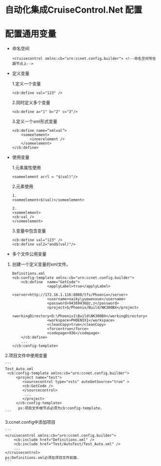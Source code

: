 自动化集成CruiseControl.Net 配置
==========================================
# 配置通用变量
* 命名空间

    ```
    <cruisecontrol xmlns:cb="urn:ccnet.config.builder"> <!--命名空间写在跟节点上-->
    ```
* 定义变量

    1.定义一个变量
    ```
    <cb:define val="123" />
    ```
    2.同时定义多个变量
    ```
    <cb:define a="1" b="2" c="3"/>
    ```
    3.定义一个xml形式变量
    ```
    <cb:define name=“xmlval”>
        <someelement>
            <innerelement />
        </someelement>
    </cb:define>
    ```
* 使用变量

    1.元素属性使用
    ```
    <someelement arrl = "$(val)"/>
    ```
    2.元素使用
    ```
    1.
    <someelement>$(val)</someelement>
    
    2.
    <someelement>
    <cb:val />
    </someelement>
    ```
    3.变量中包含变量
    
    ```
    <cb:define val="123" />
    <cb:define val2="and$(val)"/>
    ```
* 多个文件公用变量
1. 创建一个定义变量的xml文件。
    ```
    Definitions.xml
    <cb:config-template xmlns:cb="urn:ccnet.config.builder">
        <cb:define  name="GetCode">
        			<applyLabel>true</applyLabel>					
      	  		    <server>http://172.16.1.116:8080/tfs/Phoenix</server>
        			<username>naiky\yuewenxue</username>
        			<password>94369436@z,z</password>
        			<project>$/Phoenix/Build/NK300BX</project>
          			<workingDirectory>D:\Phoenix1\Build\NK300BX</workingDirectory>
          			<workspace>PHOENIX1</workspace>
         			<cleanCopy>true</cleanCopy>
    			    <force>true</force>
        			<codepage>936</codepage>
        </cb:define>
        ...
    </cb:config-template>
    ```
2.项目文件中使用变量

    ```
    Test_Auto.xml
     <cb:config-template xmlns:cb="urn:ccnet.config.builder">
         <project name="test">
            <sourcecontrol type="vsts" autoGetSource="true" >
        	<cb:GetCode />
            </sourcecontrol>
             ...
            </project>
         </cb:config-template>
          ps:项目文件根节点必须为cb:config-template.
    ```
3.ccnet.config中添加项目

    ```
    <cruisecontrol xmlns:cb="urn:ccnet.config.builder"> 
        <cb:include href="Definitions.xml" />
        <cb:include href="Test/AutoTest/Test_Auto.xml" />
        ...
    </cruisecontrol>
    ps:Definitions.xml必须在项目文件前面.
    ```
